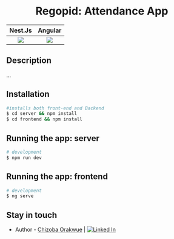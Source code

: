 # <div align="center">Regopid: Attendance App</div>
Nest.Js             |  Angular
:-------------------------:|:-------------------------:
![](https://nestjs.com/img/logo_text.svg)  |  ![](https://upload.wikimedia.org/wikipedia/commons/thumb/c/cf/Angular_full_color_logo.svg/1200px-Angular_full_color_logo.svg.png)

## Description

...

## Installation

```bash
#installs both front-end and Backend
$ cd server && npm install
$ cd frontend && npm install
```

## Running the app: server

```bash
# development
$ npm run dev
```

## Running the app: frontend

```bash
# development
$ ng serve
```

## Stay in touch

- Author - [Chizoba Orakwue](mailto:chizyraky@yahoo.com) |   [![Linked In](https://img.icons8.com/fluent/32/000000/linkedin.png)](https://www.linkedin.com/in/chizoba-orakwue-335a1987/)
